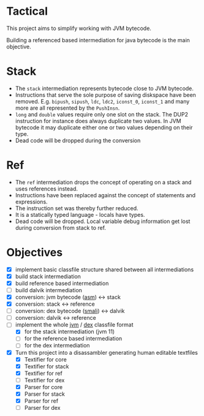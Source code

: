 # Tactical

This project aims to simplify working with JVM bytecode.

Building a referenced based intermediation for java bytecode is the main objective.

# Stack
- The `stack` intermediation represents bytecode close to JVM bytecode.
- Instructions that serve the sole purpose of saving diskspace have been removed.
  E.g. `bipush`, `sipush`, `ldc`, `ldc2`, `iconst_0`, `iconst_1` and many more are all represented by the `PushInsn`.
- `long` and `double` values require only one slot on the stack.
  The DUP2 instruction for instance does always duplicate two values.
  In JVM bytecode it may duplicate either one or two values depending on their type.
- Dead code will be dropped during the conversion

# Ref
- The `ref` intermediation drops the concept of operating on a stack and uses references instead.
- Instructions have been replaced against the concept of statements and expressions.
- The instruction set was thereby further reduced.
- It is a statically typed language - locals have types.
- Dead code will be dropped. Local variable debug information get lost during conversion from stack to ref.

# Objectives
* [X] implement basic classfile structure shared between all intermediations
* [X] build stack intermediation
* [X] build reference based intermediation
* [ ] build dalvik intermediation
* [X] conversion: jvm bytecode ([asm](https://asm.ow2.io/)) <-> stack
* [X] conversion: stack <-> reference
* [ ] conversion: dex bytecode ([smali](https://github.com/JesusFreke/smali)) <-> dalvik
* [ ] conversion: dalvik <-> reference
* [ ] implement the whole [jvm](https://docs.oracle.com/javase/specs/jvms/se11/html/index.html) / [dex](https://source.android.com/devices/tech/dalvik) classfile format
  * [X] for the stack intermediation (jvm 11)
  * [ ] for the reference based intermediation
  * [ ] for the dex intermediation
* [X] Turn this project into a disassambler generating human editable textfiles
  * [X] Textifier for core
  * [X] Textifier for stack
  * [X] Textifier for ref
  * [ ] Textifier for dex
  * [X] Parser for core
  * [X] Parser for stack
  * [X] Parser for ref
  * [ ] Parser for dex

